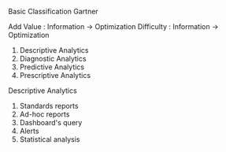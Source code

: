 Basic Classification Gartner

Add Value : Information -> Optimization
Difficulty : Information -> Optimization

1. Descriptive Analytics
2. Diagnostic Analytics
3. Predictive Analytics
4. Prescriptive Analytics

Descriptive Analytics
1. Standards reports
2. Ad-hoc reports
3. Dashboard's query
4. Alerts
5. Statistical analysis